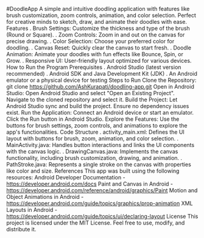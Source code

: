 #DoodleApp
A simple and intuitive doodling application with features like brush customization, zoom controls, animation, and color selection. Perfect for creative minds to sketch, draw, and animate their doodles with ease.
Features
. Brush Settings: Customize the thickness and type of the brush (Round or Square).
. Zoom Controls: Zoom in and out on the canvas for precise drawing.
. Color Selection: Choose your preferred color for doodling.
. Canvas Reset: Quickly clear the canvas to start fresh.
. Doodle Animation: Animate your doodles with fun effects like Bounce, Spin, or Grow.
. Responsive UI: User-friendly layout optimized for various devices.
How to Run the Program
Prerequisites
. Android Studio (latest version recommended)
. Android SDK and Java Development Kit (JDK)
. An Android emulator or a physical device for testing
Steps to Run
Clone the Repository:
git clone https://github.com/AshKurapati/doodling-app.git
Open in Android Studio:
Open Android Studio and select "Open an Existing Project".
Navigate to the cloned repository and select it.
Build the Project:
Let Android Studio sync and build the project. Ensure no dependency issues exist.
Run the Application:
Connect an Android device or start an emulator.
Click the Run button in Android Studio.
Explore the Features:
Use the buttons for brush settings, zoom controls, and animations to explore the app's functionalities.
Code Structure
. activity_main.xml: Defines the UI layout with buttons for brush, zoom, animation, and color selection.
. MainActivity.java: Handles button interactions and links the UI components with the canvas logic.
. DrawingCanvas.java: Implements the canvas functionality, including brush customization, drawing, and animation.
. PathStroke.java: Represents a single stroke on the canvas with properties like color and size.
References
This app was built using the following resources:
Android Developer Documentation - https://developer.android.com/docs
Paint and Canvas in Android - https://developer.android.com/reference/android/graphics/Paint
Motion and Object Animations in Android - https://developer.android.com/guide/topics/graphics/prop-animation
XML Layouts in Android - https://developer.android.com/guide/topics/ui/declaring-layout
License
This project is licensed under the MIT License. Feel free to use, modify, and distribute it.
